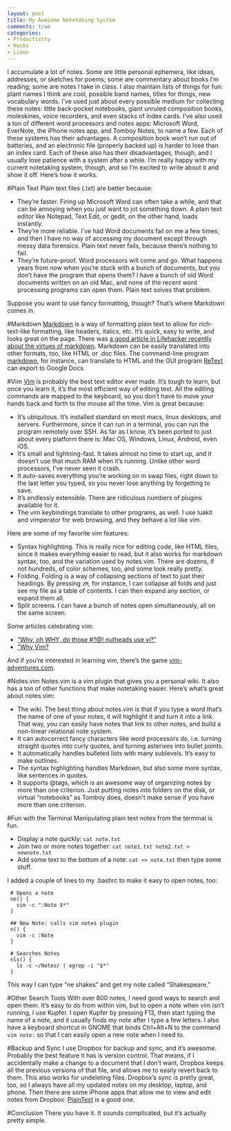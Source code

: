```yaml
---
layout: post
title: My Awesome Notetaking System
comments: true
categories:
- Productivity
- Hacks
- Linux
---
```


I accumulate a lot of notes. Some are little personal ephemera, like ideas, addresses, or sketches for poems; some are commentary about books I’m reading; some are notes I take in class. I also maintain lists of things for fun: plant names I think are cool, possible band names, titles for things, new vocabulary words. I’ve used just about every possible medium for collecting these notes: little back-pocket notebooks, giant unruled composition books, moleskines, voice recorders, and even stacks of index cards. I’ve also used a ton of different word processors and notes apps: Microsoft Word, EverNote, the iPhone notes app, and Tomboy Notes, to name a few. Each of these systems has their advantages. A composition book won’t run out of batteries, and an electronic file (properly backed up) is harder to lose than an index card. Each of these also has their disadvantages, though, and I usually lose patience with a system after a while. I’m really happy with my current notetaking system, though, and so I’m excited to write about it and show it off. Here’s how it works. 

#Plain Text
Plain text files (.txt) are better because: 

 * They’re faster. Firing up Microsoft Word can often take a while, and that can be annoying when you just want to jot something down. A plain text editor like Notepad, Text Edit, or gedit, on the other hand, loads instantly. 
 * They’re more reliable. I’ve had Word documents fail on me a few times, and then I have no way of accessing my document except through messy data forensics. Plain text never fails, because there’s nothing to fail. 
 * They’re future-proof. Word processors will come and go. What happens years from now when you’re stuck with a bunch of documents, but you don’t have the program that opens them? I have a bunch of old Word documents written on an old Mac, and none of the recent word processing programs can open them. Plain text solves that problem.  

Suppose you want to use fancy formatting, though? That’s where Markdown comes in. 

#Markdown
[Markdown][2] is a way of formatting plain text to allow for rich-text-like formatting, like headers, italics, etc. It’s quick, easy to write, and looks great on the page. There was [a good article in Lifehacker recently about the virtues of markdown][1]. Markdown can be easily translated into other formats, too, like HTML or .doc files. The command-line program [markdown][4], for instance, can translate to HTML and the GUI program [ReText][3] can export to Google Docs. 

#Vim
[Vim][5] is probably the best text editor ever made. It’s tough to learn, but once you learn it, it’s the most efficient way of editing text. All the editing commands are mapped to the keyboard, so you don’t have to move your hands back and forth to the mouse all the time. Vim is great because:  

 * It’s ubiquitous. It’s installed standard on most macs, linux desktops, and servers. Furthermore, since it can run in a terminal, you can run the program remotely over SSH. As far as I know, it’s been ported to just about every platform there is: Mac OS, Windows, Linux, Android, even iOS.  
 * It’s small and lightning-fast. It takes almost no time to start up, and it doesn’t use that much RAM when it’s running. Unlike other word processors, I’ve never seen it crash.  
 * It auto-saves everything you’re working on in swap files, right down to the last letter you typed, so you never lose anything by forgetting to save. 
 * It’s endlessly extensible. There are ridiculous numbers of plugins available for it. 
 * The vim keybindings translate to other programs, as well. I use luakit and vimperator for web browsing, and they behave a lot like vim. 

Here are some of my favorite vim features: 

 * Syntax highlighting. This is really nice for editing code, like HTML files, since it makes everything easier to read, but it also works for markdown syntax, too, and the variation used by notes.vim. There are dozens, if not hundreds, of color schemes, too, and some look really pretty.  
 * Folding. Folding is a way of collapsing sections of text to just their headings. By pressing `zM`, for instance, I can collapse all folds and just see my file as a table of contents. I can then expand any section, or expand them all. 
 * Split screens. I can have a bunch of notes open simultaneously, all on the same screen.   

Some articles celebrating vim: 

 * [“Why, oh WHY, do those #?@! nutheads use vi?”][6] 
 * [”Why Vim?][7]

And if you’re interested in learning vim, there’s the game [vim-adventures.com][8]. 

#Notes.vim
Notes.vim is a vim plugin that gives you a personal wiki. It also has a ton of other functions that make notetaking easier. Here’s what’s great about notes.vim:  

 * The wiki. The best thing about notes.vim is that if you type a word that’s the name of one of your notes, it will highlight it and turn it into a link. That way, you can easily have notes that link to other notes, and build a non-linear relational note system.  
 * It can autocorrect fancy characters like word processors do, i.e. turning straight quotes into curly quotes, and turning asterixes into bullet points. 
 * It automatically handles bulleted lists with many sublevels. It’s easy to make outlines. 
 * The syntax highlighting handles Markdown, but also some more syntax, like sentences in quotes. 
 * It supports @tags, which is an awesome way of organizing notes by more than one criterion. Just putting notes into folders on the disk, or virtual “notebooks” as Tomboy does, doesn’t make sense if you have more than one criterion. 

#Fun with the Terminal
Manipulating plain text notes from the terminal is fun. 

 * Display a note quickly: `cat note.txt`
 * Join two or more notes together: `cat note1.txt note2.txt > newnote.txt`
 * Add some text to the bottom of a note: `cat >> note.txt` then type some stuff.

I added a couple of lines to my .bashrc to make it easy to open notes, too: 

     # Opens a note
     ne() {
       vim -c ":Note $*" 
     }
     
     ## New Note: calls vim notes plugin
     n() { 
       vim -c :Note
     }

     # Searches Notes
     nls() {
       ls -c ~/Notes/ | egrep -i "$*"
     }
This way I can type “ne shakes” and get my note called “Shakespeare.” 

#Other Search Tools
With over 800 notes, I need good ways to search and open them. It’s easy to do from within vim, but to open a note when vim isn’t running, I use Kupfer. I open Kupfer by pressing F13, then start typing the name of a note, and it usually finds my note after I type a few letters. I also have a keyboard shortcut in GNOME that binds Ctrl+Alt+N to the command `vim note:` so that I can easily open a new note when I need to. 

#Backup and Sync
I use Dropbox for backup and sync, and it’s awesome. Probably the best feature it has is version control. That means, if I accidentally make a change to a document that I don’t want, Dropbox keeps all the previous versions of that file, and allows me to easily revert back to them. This also works for undeleting files. 
Dropbox’s sync is pretty great, too, so I always have all my updated notes on my desktop, laptop, and phone. Then there are some iPhone apps that allow me to view and edit notes from Dropbox: [PlainText][9] is a good one.  

#Conclusion
There you have it. It sounds complicated, but it’s actually pretty simple. 

[1]: http://lifehacker.com/5943320/what-is-markdown-and-why-is-it-better-for-my-to+do-lists-and-notes?post=52991739 
[2]: http://daringfireball.net/projects/markdown/syntax 
[3]: http://sourceforge.net/p/retext/home/ReText/  
[4]: http://daringfireball.net/projects/markdown/ 
[5]: http://www.vim.org/ 
[6]: http://www.viemu.com/a-why-vi-vim.html 
[7]: http://www.terminally-incoherent.com/blog/2012/03/21/why-vim/ 
[8]: http://vim-adventures.com/ 
[9]: http://www.hogbaysoftware.com/products/plaintext  
